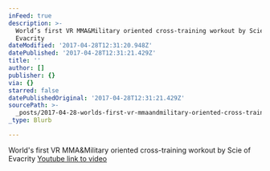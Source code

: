 ```yaml
---
inFeed: true
description: >-
  World’s first VR MMA&Military oriented cross-training workout by Scie of
  Evacrity
dateModified: '2017-04-28T12:31:20.948Z'
datePublished: '2017-04-28T12:31:21.429Z'
title: ''
author: []
publisher: {}
via: {}
starred: false
datePublishedOriginal: '2017-04-28T12:31:21.429Z'
sourcePath: >-
  _posts/2017-04-28-worlds-first-vr-mmaandmilitary-oriented-cross-training-workou.md
_type: Blurb

---
```

World's first VR MMA&Military oriented cross-training workout by Scie of Evacrity
[Youtube link to video][0]

[0]: https://www.youtube.com/watch?v=SpqmyrDVJGo